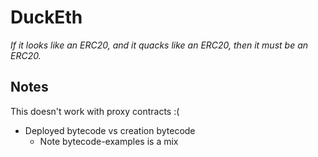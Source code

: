 # DuckEth
_If it looks like an ERC20, and it quacks like an ERC20, then it must be an ERC20._

## Notes
This doesn't work with proxy contracts :(

- Deployed bytecode vs creation bytecode
  - Note bytecode-examples is a mix

